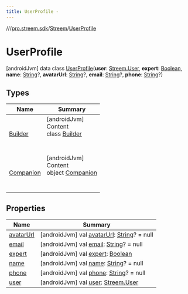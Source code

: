 ```yaml
---
title: UserProfile -
---
```

//[<root>](../../../../index.md)/[pro.streem.sdk](../../index.md)/[Streem](../index.md)/[UserProfile](index.md)



# UserProfile  
 [androidJvm] data class [UserProfile](index.md)(**user**: [Streem.User](../-user/index.md), **expert**: [Boolean](https://kotlinlang.org/api/latest/jvm/stdlib/kotlin/-boolean/index.html), **name**: [String](https://kotlinlang.org/api/latest/jvm/stdlib/kotlin/-string/index.html)?, **avatarUrl**: [String](https://kotlinlang.org/api/latest/jvm/stdlib/kotlin/-string/index.html)?, **email**: [String](https://kotlinlang.org/api/latest/jvm/stdlib/kotlin/-string/index.html)?, **phone**: [String](https://kotlinlang.org/api/latest/jvm/stdlib/kotlin/-string/index.html)?)   


## Types  
  
|  Name |  Summary | 
|---|---|
| <a name="pro.streem.sdk/Streem.UserProfile.Builder///PointingToDeclaration/"></a>[Builder](-builder/index.md)| <a name="pro.streem.sdk/Streem.UserProfile.Builder///PointingToDeclaration/"></a>[androidJvm]  <br>Content  <br>class [Builder](-builder/index.md)  <br><br><br>|
| <a name="pro.streem.sdk/Streem.UserProfile.Companion///PointingToDeclaration/"></a>[Companion](-companion/index.md)| <a name="pro.streem.sdk/Streem.UserProfile.Companion///PointingToDeclaration/"></a>[androidJvm]  <br>Content  <br>object [Companion](-companion/index.md)  <br><br><br>|


## Properties  
  
|  Name |  Summary | 
|---|---|
| <a name="pro.streem.sdk/Streem.UserProfile/avatarUrl/#/PointingToDeclaration/"></a>[avatarUrl](avatar-url.md)| <a name="pro.streem.sdk/Streem.UserProfile/avatarUrl/#/PointingToDeclaration/"></a> [androidJvm] val [avatarUrl](avatar-url.md): [String](https://kotlinlang.org/api/latest/jvm/stdlib/kotlin/-string/index.html)? = null   <br>|
| <a name="pro.streem.sdk/Streem.UserProfile/email/#/PointingToDeclaration/"></a>[email](email.md)| <a name="pro.streem.sdk/Streem.UserProfile/email/#/PointingToDeclaration/"></a> [androidJvm] val [email](email.md): [String](https://kotlinlang.org/api/latest/jvm/stdlib/kotlin/-string/index.html)? = null   <br>|
| <a name="pro.streem.sdk/Streem.UserProfile/expert/#/PointingToDeclaration/"></a>[expert](expert.md)| <a name="pro.streem.sdk/Streem.UserProfile/expert/#/PointingToDeclaration/"></a> [androidJvm] val [expert](expert.md): [Boolean](https://kotlinlang.org/api/latest/jvm/stdlib/kotlin/-boolean/index.html)   <br>|
| <a name="pro.streem.sdk/Streem.UserProfile/name/#/PointingToDeclaration/"></a>[name](name.md)| <a name="pro.streem.sdk/Streem.UserProfile/name/#/PointingToDeclaration/"></a> [androidJvm] val [name](name.md): [String](https://kotlinlang.org/api/latest/jvm/stdlib/kotlin/-string/index.html)? = null   <br>|
| <a name="pro.streem.sdk/Streem.UserProfile/phone/#/PointingToDeclaration/"></a>[phone](phone.md)| <a name="pro.streem.sdk/Streem.UserProfile/phone/#/PointingToDeclaration/"></a> [androidJvm] val [phone](phone.md): [String](https://kotlinlang.org/api/latest/jvm/stdlib/kotlin/-string/index.html)? = null   <br>|
| <a name="pro.streem.sdk/Streem.UserProfile/user/#/PointingToDeclaration/"></a>[user](user.md)| <a name="pro.streem.sdk/Streem.UserProfile/user/#/PointingToDeclaration/"></a> [androidJvm] val [user](user.md): [Streem.User](../-user/index.md)   <br>|

